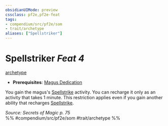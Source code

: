 ```yaml
---
obsidianUIMode: preview
cssclass: pf2e,pf2e-feat
tags:
- compendium/src/pf2e/som
- trait/archetype
aliases: ["Spellstriker"]
---
```

# Spellstriker  *Feat 4*  
[archetype](/rules/traits/archetype.md)  

- **Prerequisites**: [Magus Dedication](/compendium/feats/magus-dedication-som.md)

You gain the magus's [Spellstrike](/rules/actions/spellstrike-som.md) activity. You can recharge it only as an activity that takes 1 minute. This restriction applies even if you gain another ability that recharges [Spellstrike](/rules/actions/spellstrike-som.md).

*Source: Secrets of Magic p. 75*  
%% #compendium/src/pf2e/som #trait/archetype %%